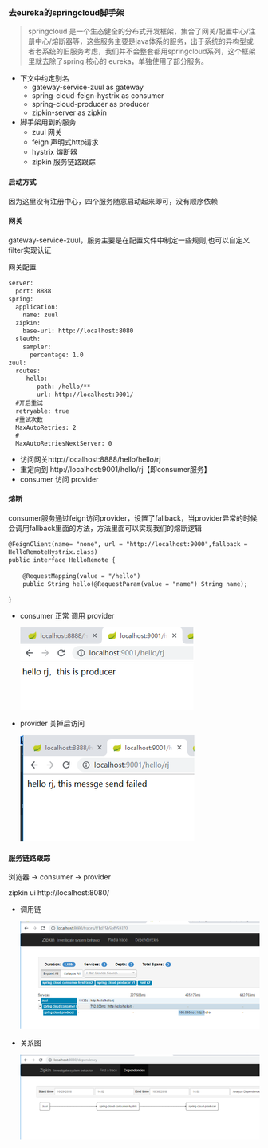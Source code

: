 ### 去eureka的springcloud脚手架
> springcloud 是一个生态健全的分布式开发框架，集合了网关/配置中心/注册中心/熔断器等，这些服务主要是java体系的服务，出于系统的异构型或者老系统的旧服务考虑，我们并不会整套都用springcloud系列，这个框架里就去除了spring 核心的 eureka，单独使用了部分服务。

- 下文中约定别名
    - gateway-service-zuul as gateway
    - spring-cloud-feign-hystrix as consumer
    - spring-cloud-producer as producer
    - zipkin-server as zipkin
- 脚手架用到的服务
    - zuul 网关
    - feign 声明式http请求
    - hystrix 熔断器
    - zipkin 服务链路跟踪

#### 启动方式
因为这里没有注册中心，四个服务随意启动起来即可，没有顺序依赖

#### 网关
gateway-service-zuul，服务主要是在配置文件中制定一些规则,也可以自定义filter实现认证

网关配置
```
server:
  port: 8888
spring:
  application:
    name: zuul
  zipkin:
    base-url: http://localhost:8080
  sleuth:
    sampler:
      percentage: 1.0
zuul:
  routes:
     hello:
        path: /hello/**
        url: http://localhost:9001/
  #开启重试
  retryable: true
  #重试次数
  MaxAutoRetries: 2
  #
  MaxAutoRetriesNextServer: 0
```
- 访问网关http://localhost:8888/hello/hello/rj
- 重定向到 http://localhost:9001/hello/rj【即consumer服务】
- consumer 访问 provider

#### 熔断
consumer服务通过feign访问provider，设置了fallback，当provider异常的时候会调用fallback里面的方法，方法里面可以实现我们的熔断逻辑

```
@FeignClient(name= "none", url = "http://localhost:9000",fallback = HelloRemoteHystrix.class)
public interface HelloRemote {

    @RequestMapping(value = "/hello")
    public String hello(@RequestParam(value = "name") String name);

}
```

- consumer 正常 调用 provider

  ![正常情况](./img/success.png)
- provider 关掉后访问

  ![失败情况](./img/failure.png)

#### 服务链路跟踪

浏览器 -> consumer -> provider

zipkin ui http://localhost:8080/

- 调用链

  ![调用链](./img/调用链.png)

- 关系图

  ![关系图](./img/关系图.png)